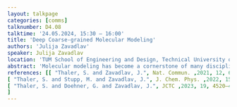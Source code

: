 ```yaml
---
layout: talkpage
categories: [comms]
talknumber: D4.08
talktime: '24.05.2024, 15:30 – 16:00'
title: 'Deep Coarse-grained Molecular Modeling'
authors: 'Julija Zavadlav'
speaker: Julija Zavadlav 
location: 'TUM School of Engineering and Design, Technical University of Munich'
abstract: 'Molecular modeling has become a cornerstone of many disciplines, including material science. However, the quality of predictions critically depends on the employed model that defines particle interactions. A class of models with tremendous success in recent years are neural network (NN) potentials due to their flexibility and capacity to learn many-body interactions. In this talk, I will present the current state-of-the-art in deep coarse-grained molecular modeling [1,2,3]. I will discuss the ongoing challenge of sufficiently large and broad training datasets and our approaches to alleviate this issue, including novel training objectives, combining different data sources, Bayesian uncertainty quantification, and active learning. I will showcase the effectiveness of these approaches for various test case biophysical systems.'
references: [[ "Thaler, S. and Zavadlav, J.", Nat. Commun. ,2021, 12, 6884],
[ "Thaler, S. and Stupp, M. and Zavadlav, J.", J. Chem. Phys. ,2022, 157, 244103],
[ "Thaler, S. and Doehner, G. and Zavadlav, J.", JCTC ,2023, 19, 4520–4532],   
]
---
```

